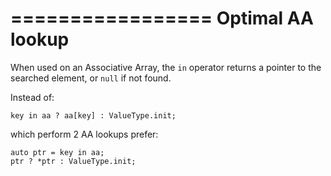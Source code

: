 =================
Optimal AA lookup
=================

When used on an Associative Array, the `in` operator returns a pointer to the searched element, or `null` if not found.

Instead of:

    key in aa ? aa[key] : ValueType.init;

which perform 2 AA lookups prefer:

    auto ptr = key in aa;
    ptr ? *ptr : ValueType.init;
